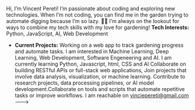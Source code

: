 Hi, I’m Vincent Pereti! 
I’m passionate about coding and exploring new technologies. 
When I’m not coding, you can find me in the garden trying to automate digging because I’m so lazy. 🌱🤖 I’m always on the lookout for ways to combine my tech skills with my love for gardening!
 **Tech Interests:** Python, JavaScript, AI, Web Development
- **Current Projects:** Working on a web app to track gardening progress and automate tasks.
I am interested in Machine Learning, Deep Learning, Web Development,  Software Engeneering and AI.
I am currently learning Python, Javascript, html, CSS and AI
Collaborate on building RESTful APIs or full-stack web applications, Join projects that involve data analysis, visualization, or machine learning. Contribute to research projects, data processing pipelines, or AI model development.Collaborate on tools and scripts that automate repetitive tasks or improve workflows. 
I am reachable on vinciepereti@gmail.com
--->
